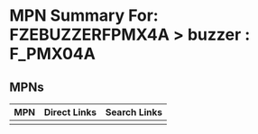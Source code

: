 



# MPN Summary For: FZEBUZZERFPMX4A > buzzer : F_PMX04A

## MPNs
  

|MPN|Direct Links|Search Links|
| :--- | :--- | :--- |
||||

